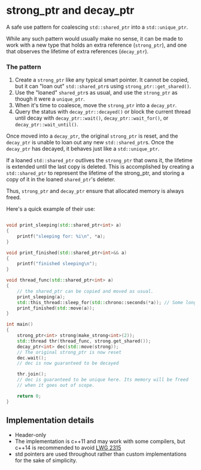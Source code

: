 #  strong_ptr and decay_ptr
A safe use pattern for coalescing `std::shared_ptr` into a `std::unique_ptr`.

While any such pattern would usually make no sense, it can be made to work with a new type that holds an extra reference (`strong_ptr`), and one that observes the lifetime of extra references (`decay_ptr`).

### The pattern
1. Create a `strong_ptr` like any typical smart pointer. It cannot be copied, but it can "loan out" `std::shared_ptr`s using `strong_ptr::get_shared()`.
2. Use the "loaned" `shared_ptr`s as usual, and use the `strong_ptr` as though it were a `unique_ptr`.
3. When it's time to coalesce, move the `strong_ptr` into a `decay_ptr`.
4. Query the status with `decay_ptr::decayed()` or block the current thread until decay with `decay_ptr::wait()`, `decay_ptr::wait_for()`, or `decay_ptr::wait_until()`.

Once moved into a `decay_ptr`, the original `strong_ptr` is reset, and the `decay_ptr` is unable to loan out any new `std::shared_ptr`s. Once the `decay_ptr` has decayed, it behaves just like a `std::unique_ptr`.

If a loaned `std::shared_ptr` outlives the `strong_ptr` that owns it, the lifetime is extended until the last copy is deleted. This is accomplished by creating a `std::shared_ptr` to represent the lifetime of the strong_ptr, and storing a copy of it in the loaned `shared_ptr`'s deleter.

Thus, `strong_ptr` and `decay_ptr` ensure that allocated memory is always freed.

Here's a quick example of their use:
```c++

void print_sleeping(std::shared_ptr<int> a)
{
    printf("sleeping for: %i\n", *a);
}

void print_finished(std::shared_ptr<int>&& a)
{
    printf("finished sleeping\n");
}

void thread_func(std::shared_ptr<int> a)
{
    // the shared_ptr can be copied and moved as usual.
    print_sleeping(a);
    std::this_thread::sleep_for(std::chrono::seconds(*a)); // Some long-lived operation
    print_finished(std::move(a));
}

int main()
{
    strong_ptr<int> strong(make_strong<int>(2));
    std::thread thr(thread_func, strong.get_shared());
    decay_ptr<int> dec(std::move(strong));
    // The original strong_ptr is now reset
    dec.wait();
    // dec is now guaranteed to be decayed

    thr.join();
    // dec is guaranteed to be unique here. Its memory will be freed
    // when it goes out of scope.

    return 0;
}
```

## Implementation details
- Header-only
- The implementation is c++11 and may work with some compilers, but c++14 is recommended to avoid [LWG 2315](https://cplusplus.github.io/LWG/issue2315)
- std pointers are used throughout rather than custom implementations for the sake of simplicity.
